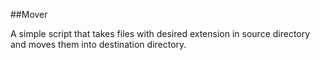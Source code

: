 ##Mover

A simple script that takes files with desired extension in source directory and moves them into destination directory.





